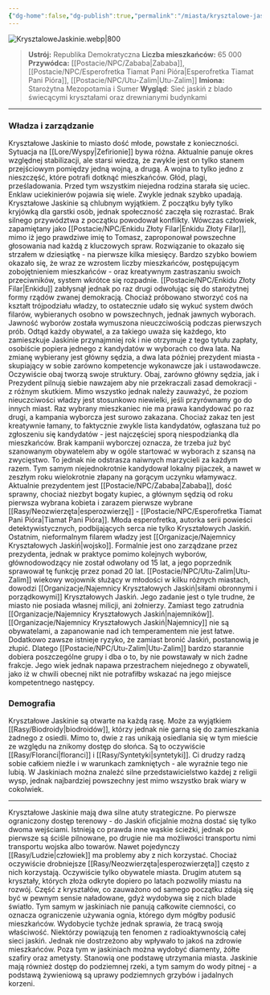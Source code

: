 ```yaml
---
{"dg-home":false,"dg-publish":true,"permalink":"/miasta/krysztalowe-jaskinie/","dgPassFrontmatter":true}
---
```


![KrysztaloweJaskinie.webp|800](/img/user/Vault/Grafiki/Lore/KrysztaloweJaskinie.webp)

> **Ustrój:** Republika Demokratyczna
> **Liczba mieszkańców:** 65 000
> **Przywódca:** [[Postacie/NPC/Zababa\|Zababa]], [[Postacie/NPC/Esperofretka Tiamat Pani Pióra\|Esperofretka Tiamat Pani Pióra]], [[Postacie/NPC/Utu-Zalim\|Utu-Zalim]]
> **Imiona:** Starożytna Mezopotamia i Sumer
> **Wygląd**: Sieć jaskiń z blado świecącymi kryształami oraz drewnianymi budynkami

---

### Władza i zarządzanie

Kryształowe Jaskinie to miasto dość młode, powstałe z konieczności. Sytuacja na [[Lore/Wyspy\|Zefirionie]] bywa różna. Aktualnie panuje okres względnej stabilizacji, ale starsi wiedzą, że zwykle jest on tylko stanem przejściowym pomiędzy jedną wojną, a drugą. A wojna to tylko jedno z nieszczęść, które potrafi dotknąć mieszkańców. Głód, plagi, prześladowania. Przed tym wszystkim niejedna rodzina starała się uciec. Enklaw uciekinierów pojawia się wiele. Zwykle jednak szybko upadają. Kryształowe Jaskinie są chlubnym wyjątkiem. Z początku były tylko kryjówką dla garstki osób, jednak społeczność zaczęła się rozrastać. Brak silnego przywództwa z początku powodował konflikty. Wówczas człowiek, zapamiętany jako [[Postacie/NPC/Enkidu Złoty Filar\|Enkidu Złoty Filar]], mimo iż jego prawdziwe imię to Tomasz, zaproponował powszechne głosowania nad każdą z kluczowych spraw. Rozwiązanie to okazało się strzałem w dziesiątkę - na pierwsze kilka miesięcy. Bardzo szybko bowiem okazało się, że wraz ze wzrostem liczby mieszkańców, postępującym zobojętnieniem mieszkańców - oraz kreatywnym zastraszaniu swoich przeciwników, system wkrótce się rozpadnie. [[Postacie/NPC/Enkidu Złoty Filar\|Enkidu]] zabłysnął jednak po raz drugi odwołując się do starożytnej formy rządów zwanej demokracją. Chociaż próbowano stworzyć coś na kształt trójpodziału władzy, to ostatecznie udało się wykuć system dwóch filarów, wybieranych osobno w powszechnych, jednak jawnych wyborach. Jawność wyborów została wymuszona nieuczciwością podczas pierwszych prób. Odtąd każdy obywatel, a za takiego uważa się każdego, kto zamieszkuje Jaskinie przynajmniej rok i nie otrzymuje z tego tytułu zapłaty, osobiście popiera jednego z kandydatów w wyborach co dwa lata. Na zmianę wybierany jest główny sędzia, a dwa lata później prezydent miasta - skupiający w sobie zarówno kompetencje wykonawcze jak i ustawodawcze. Oczywiście obaj tworzą swoje struktury. Obaj, zarówno główny sędzia, jak i Prezydent pilnują siebie nawzajem aby nie przekraczali zasad demokracji - z różnym skutkiem. Mimo wszystko jednak należy zauważyć, że poziom nieuczciwości władzy jest stosunkowo niewielki, jeśli przyrównamy go do innych miast. Raz wybrany mieszkaniec nie ma prawa kandydować po raz drugi, a kampania wyborcza jest surowo zakazana. Chociaż zakaz ten jest kreatywnie łamany, to faktycznie zwykle lista kandydatów, ogłaszana tuż po zgłoszeniu się kandydatów - jest najczęściej sporą niespodzianką dla mieszkańców. Brak kampanii wyborczej oznacza, że trzeba już być szanowanym obywatelem aby w ogóle startować w wyborach z szansą na zwycięstwo. To jednak nie odstrasza naiwnych marzycieli za każdym razem. Tym samym niejednokrotnie kandydował lokalny pijaczek, a nawet w zeszłym roku wielokrotnie złapany na gorącym uczynku włamywacz. Aktualnie prezydentem jest [[Postacie/NPC/Zababa\|Zababa]], dość sprawny, chociaż niezbyt bogaty kupiec, a głównym sędzią od roku pierwsza wybrana kobieta i zarazem pierwsze wybrane [[Rasy/Neozwierzęta\|esperozwierzę]] - [[Postacie/NPC/Esperofretka Tiamat Pani Pióra\|Tiamat Pani Pióra]]. Młoda esperofretka, autorka serii powieści detektywistycznych, podbijających serca nie tylko Kryształowych Jaskiń. Ostatnim, nieformalnym filarem władzy jest [[Organizacje/Najemnicy Kryształowych Jaskiń\|wojsko]]. Formalnie jest ono zarządzane przez prezydenta, jednak w praktyce pomimo kolejnych wyborów, głównodowodzący nie został odwołany od 15 lat, a jego poprzednik sprawował tę funkcję przez ponad 20 lat. [[Postacie/NPC/Utu-Zalim\|Utu-Zalim]] wiekowy wojownik służący w młodości w kilku różnych miastach, dowodzi [[Organizacje/Najemnicy Kryształowych Jaskiń\|siłami obronnymi i porządkowymi]] Kryształowych Jaskiń. Jego zadanie jest o tyle trudne, że miasto nie posiada własnej milicji, ani żołnierzy. Zamiast tego zatrudnia [[Organizacje/Najemnicy Kryształowych Jaskiń\|najemników]]. [[Organizacje/Najemnicy Kryształowych Jaskiń\|Najemnicy]] nie są obywatelami, a zapanowanie nad ich temperamentem nie jest łatwe. Dodatkowo zawsze istnieje ryzyko, że zamiast bronić Jaskiń, postanowią je złupić. Dlatego [[Postacie/NPC/Utu-Zalim\|Utu-Zalim]] bardzo starannie dobiera poszczególne grupy i dba o to, by nie powstawały w nich żadne frakcje. Jego wiek jednak napawa przestrachem niejednego z obywateli, jako iż w chwili obecnej nikt nie potrafiłby wskazać na jego miejsce kompetentnego następcy.

### Demografia

Kryształowe Jaskinie są otwarte na każdą rasę. Może za wyjątkiem [[Rasy/Biodroidy\|biodroidów]], którzy jednak nie garną się do zamieszkania żadnego z osiedli. Mimo to, dwie z ras unikają osiedlania się w tym mieście ze względu na znikomy dostęp do słońca. Są to oczywiście [[Rasy/Floranci\|floranci]] i [[Rasy/Syntetyki\|syntetyki]]. Ci drudzy radzą sobie całkiem nieźle i w warunkach zamkniętych - ale wyraźnie tego nie lubią. W Jaskiniach można znaleźć silne przedstawicielstwo każdej z religii wysp, jednak najbardziej powszechny jest mimo wszystko brak wiary w cokolwiek.

---

Kryształowe Jaskinie mają dwa silne atuty strategiczne. Po pierwsze ograniczony dostęp terenowy - do Jaskiń oficjalnie można dostać się tylko dwoma wejściami. Istnieją co prawda inne wąskie ścieżki, jednak po pierwsze są ściśle pilnowane, po drugie nie ma możliwości transportu nimi transportu wojska albo towarów. Nawet pojedynczy [[Rasy/Ludzie\|człowiek]] ma problemy aby z nich korzystać. Chociaż oczywiście drobniejsze [[Rasy/Neozwierzęta\|esperozwierzęta]] często z nich korzystają. Oczywiście tylko obywatele miasta. Drugim atutem są kryształy, których złoża odkryte dopiero po latach pozwoliły miastu na rozwój. Część z kryształów, co zauważono od samego początku zdają się być w pewnym sensie naładowane, gdyż wydobywa się z nich blade światło. Tym samym w jaskiniach nie panują całkowite ciemności, co oznacza ograniczenie używania ognia, którego dym mógłby podusić mieszkańców. Wydobycie tychże jednak sprawia, że tracą swoją właściwość. Niektórzy powiązują ten fenomen z radioaktywnością całej sieci jaskiń. Jednak nie dostrzeżono aby wpływało to jakoś na zdrowie mieszkańców. Poza tym w jaskiniach można wydobyć diamenty, żółte szafiry oraz ametysty. Stanowią one podstawę utrzymania miasta. Jaskinie mają również dostęp do podziemnej rzeki, a tym samym do wody pitnej - a podstawą żywieniową są uprawy podziemnych grzybów i jadalnych korzeni.

<!--
Przykłady imion:
	Imiona męskie z przydomkami: Enlil Złoty Lot, Tammuz Syn Mgły, Lugul Księżycowy Mędrzec, Naram Strażnik Glifów, Ishkur Zasłona Ciszy, Belu Głos Popiołu, Ashar Oblicze Pokoju, Zamar Krzyk Traw, Kudur Nosiciel Snów
	
	Imiona żeńskie z przydomkami: Ninsun Tancerka Pustki, Ishtar Matka Burzy, Kubaba Głos Lotosu, Enhedu Srebrna Cnota, Lilitu Pieśń Ognia, Ninlil Cień Poranka, Shamhat Szept Kamienia, Zarpanit Dłoń Chmur
	
	Mężczyźni: Urnam, Etana, Shulgi, Zamu, Amurru, Tiru, Balatu, Ibbi, Kishar, Nabu
	
	Kobiety: Ninti, Sura, Lillitu, Amatu, Dita, Bitu, Naru, Ashara, Nanna

Opis na sesję - z zewnątrz
	Podążając traktem przez gęsty, chłodny las, w końcu dostrzegacie skalne wzgórza, które wyłaniają się spośród drzew niczym ściana odgradzająca świat zewnętrzny od tajemniczej przestrzeni wewnątrz. Pośrodku wzgórz widać masywne wejście do jaskini, otoczone skromnymi, lecz solidnymi fortyfikacjami. Drewniane palisady i strażnice z kamienia stoją na straży, świadcząc o tym, że to miejsce jest nie tylko zamieszkałe, ale i chronione.
	
	Przed wejściem panuje zaskakujący ruch. Grupy podróżnych z różnych stron wyspy zatrzymują się przy wozach, ładując towary lub wymieniając się plotkami. Kilku strażników, prawdopodobnie najemników, obserwuje przybyszy z mieszanką rutyny i czujności. Powietrze jest pełne przytłumionych rozmów, stukotu końskich kopyt i skrzypienia kół, które odbijają się echem od skał.

Opis na sesję - wewnątrz
	Kiedy przekraczacie progi Kryształowych Jaskiń, wita was widok, jakiego trudno się było spodziewać. Ściany jaskiń pokryte są mieniącymi się kryształami, które emitują delikatne światło, oświetlając wnętrze bez potrzeby używania ognia. Miasto zdaje się wyrastać z naturalnej struktury jaskiń — drewniane budynki o prostych, surowych kształtach wtapiają się w skały, a wąskie ścieżki wiją się między nimi niczym labirynt.
	
	W powietrzu unosi się charakterystyczny zapach wilgoci i ziemi, a od czasu do czasu wyczuwalna jest woń pieczonych grzybów i innych podziemnych przysmaków, które stanowią podstawę wyżywienia mieszkańców. Gdzieś w oddali słychać odgłosy młotów i kilofów, które przypominają o głównym źródle dochodów miasta — kryształach i kamieniach szlachetnych.
	
	Przechodząc dalej, mijacie zarówno zamożnie wyglądające osoby, których ubrania świadczą o handlu drogimi kamieniami, jak i prostych robotników, odzianych w robocze stroje i pokrytych pyłem ze skał. Miasto tętni spokojnym, uporządkowanym życiem, które zdaje się być idealnie dostosowane do warunków podziemi. Jednak co chwilę można zauważyć najemników krążących między mieszkańcami, przypominających, że to miejsce nie jest tak spokojne, jak się wydaje na pierwszy rzut oka.
-->